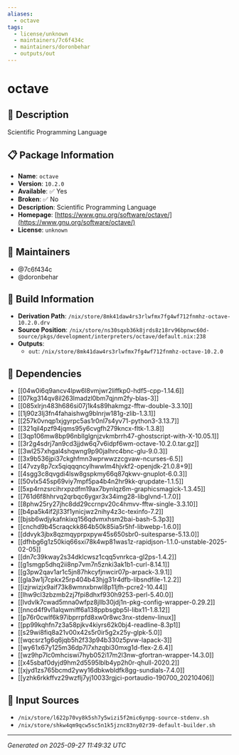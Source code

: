 ```yaml
---
aliases:
  - octave
tags:
  - license/unknown
  - maintainers/7c6f434c
  - maintainers/doronbehar
  - outputs/out
---
```


# octave

## 📝 Description

Scientific Programming Language

## 📋 Package Information

- **Name**: `octave`
- **Version**: `10.2.0`
- **Available**: ✅ Yes
- **Broken**: ✅ No
- **Description**: Scientific Programming Language
- **Homepage**: [https://www.gnu.org/software/octave/](https://www.gnu.org/software/octave/)
- **License**: `unknown`
## 👥 Maintainers

- @7c6f434c
- @doronbehar


## 🔧 Build Information

- **Derivation Path**: `/nix/store/8mk41daw4rs3rlwfmx7fg4wf712fnmhz-octave-10.2.0.drv`
- **Source Position**: `/nix/store/ns30sqxb36k8jrds8z18rv96bpnwc60d-source/pkgs/development/interpreters/octave/default.nix:238`
- **Outputs**:
  - `out`:  `/nix/store/8mk41daw4rs3rlwfmx7fg4wf712fnmhz-octave-10.2.0`

## 🔗 Dependencies

- [[04w0i6q9ancv4lpw6l8vmjwr2liffkp0-hdf5-cpp-1.14.6]]
- [[07kg314qv8il263lmadzl0bm7qjnm2fy-blas-3]]
- [[085xlrjn483h686si07j1k4s89hakmgz-fftw-double-3.3.10]]
- [[1j90z3lj3fn4fahaishwg9blnrjw181g-zlib-1.3.1]]
- [[257k0vnqp1xjgyrpc5as1r0nl7s4yv71-python3-3.13.7]]
- [[321qil4pzf94jqms95y6cvgfh279kncx-fltk-1.3.8]]
- [[3qp106mw8bp96nbllglgnjzvkmbrrh47-ghostscript-with-X-10.05.1]]
- [[3r2g4sdrj7an9cd3jjdw6q7v6idpf6wm-octave-10.2.0.tar.gz]]
- [[3wl257xhgal4shqwng9p90jalhrc4bnc-glu-9.0.3]]
- [[3x9b536jpi37ckghfmn3wprwwzzcgvaw-ncurses-6.5]]
- [[47vzy8p7cx5qiqqqncylhwwlm4hjvkf2-openjdk-21.0.8+9]]
- [[4sgg3c8qvgdi4lsw8gspkmy66q87qkwv-gnuplot-6.0.3]]
- [[50vlx545sp69viy7mpf5pa4b4n2hr9kk-qrupdate-1.1.5]]
- [[5xp4rnzsrcihrxpzdfm19ax7bynlqz6m-graphicsmagick-1.3.45]]
- [[761d6f8hhrvq2qrbqc6ygxr3x34img28-libglvnd-1.7.0]]
- [[8phw25ry27jhc8dd29ccrnpv20c4hmvv-fftw-single-3.3.10]]
- [[b4pa5k4if2jl33f1ynicjwz2nihy4z3c-texinfo-7.2]]
- [[bjsb6wdjykafnkixq156qdvmxhsm2bai-bash-5.3p3]]
- [[cnchd9b45craqckk864b50k85ia5r5hf-libwebp-1.6.0]]
- [[ddvyk3jbx8qzmqyprpxpyw45s650sbr0-suitesparse-5.13.0]]
- [[dfhbg6g1z50kiq66sxi78k4wp81was1z-rapidjson-1.1.0-unstable-2025-02-05]]
- [[dn7c39kway2s34dklcwsz1cqq5vnrkca-gl2ps-1.4.2]]
- [[g1smgp5dhq2ii8np7vm7n5znki3ak1b1-curl-8.14.1]]
- [[g3pw2qav1ar1c5jn87hkcyfjnwcir07p-arpack-3.9.1]]
- [[gla3w1j7cpkx25rp404b43hjg31r4dfb-libsndfile-1.2.2]]
- [[izjrwizjx9aif73k8wmnxbnwl8p11jfh-pcre2-10.44]]
- [[lhw9cl3zbzmb2zj7fpi8dhxf930h9253-perl-5.40.0]]
- [[lvdvlk7cwad5mna0wfpz8jllb30jdj1n-pkg-config-wrapper-0.29.2]]
- [[nncd4f9vl1alqwmiff6a138ppbsgbp5l-libx11-1.8.12]]
- [[p76r0cwlf6k97ibprrpfd8xw0r8wc3nx-stdenv-linux]]
- [[pp99kqhfn7z3a58pjkv4kiyrs62k0bj4-readline-8.3p1]]
- [[s29wi8fiq8a21v00x42s5r0ir5g2x25y-glpk-5.0]]
- [[wqcsrz1g6q6jqb5h2f33p94b330z5pvw-lapack-3]]
- [[wy61x67y125m36dp7l7xhzqbi30mxg1d-flex-2.6.4]]
- [[wz9hp7lc0mhciswi7hyb052i17m2l3nw-gfortran-wrapper-14.3.0]]
- [[x45sbaf0dyjd9hm2d5595lblb4yp2h0r-qhull-2020.2]]
- [[xjyd1zs765bcmd2ywy16dbkwbldfk8gg-sundials-7.4.0]]
- [[yzhk6rkkffvz29wzflj7yj10033rgjci-portaudio-190700_20210406]]

## 📁 Input Sources

- `/nix/store/l622p70vy8k5sh7y5wizi5f2mic6ynpg-source-stdenv.sh`
- `/nix/store/shkw4qm9qcw5sc5n1k5jznc83ny02r39-default-builder.sh`

---
*Generated on 2025-09-27 11:49:32 UTC*
